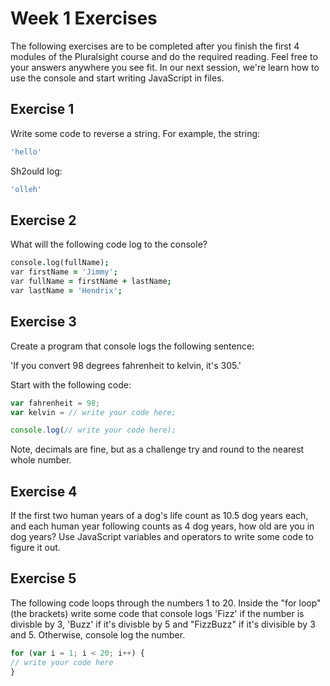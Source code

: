 # Week 1 Exercises
The following exercises are to be completed after you finish the first 4 modules of the Pluralsight course and do the required reading. Feel free to your answers anywhere you see fit. In our next session, we're learn how to use the console and start writing JavaScript in files.

## Exercise 1
Write some code to reverse a string. For example, the string:

```js
'hello'
```

Sh2ould log:

```js
'olleh'
```

## Exercise 2
What will the following code log to the console?

```j
console.log(fullName);
var firstName = 'Jimmy';
var fullName = firstName + lastName;
var lastName = 'Hendrix';
```

## Exercise 3
Create a program that console logs the following sentence:

'If you convert 98 degrees fahrenheit to kelvin, it's 305.'

Start with the following code:

```js
var fahrenheit = 98;
var kelvin = // write your code here;

console.log(// write your code here);
```

Note, decimals are fine, but as a challenge try and round to the nearest whole number.

## Exercise 4
If the first two human years of a dog's life count as 10.5 dog years each, and each human year following counts as 4 dog years, how old are you in dog years? Use JavaScript variables and operators to write some code to figure it out.

## Exercise 5
The following code loops through the numbers 1 to 20. Inside the "for loop" (the brackets) write some code that console logs 'Fizz' if the number is divisble by 3, 'Buzz' if it's divisble by 5 and "FizzBuzz" if it's divisible by 3 and 5. Otherwise, console log the number.

```js
for (var i = 1; i < 20; i++) {
// write your code here
}
```
